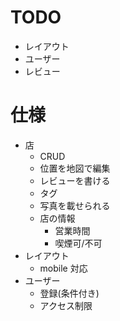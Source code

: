 # TODO
- レイアウト
- ユーザー
- レビュー

# 仕様
- 店
	- CRUD
	- 位置を地図で編集
	- レビューを書ける
	- タグ
	- 写真を載せられる
	- 店の情報
		- 営業時間
		- 喫煙可/不可
- レイアウト
	- mobile 対応
- ユーザー
	- 登録(条件付き)
	- アクセス制限
